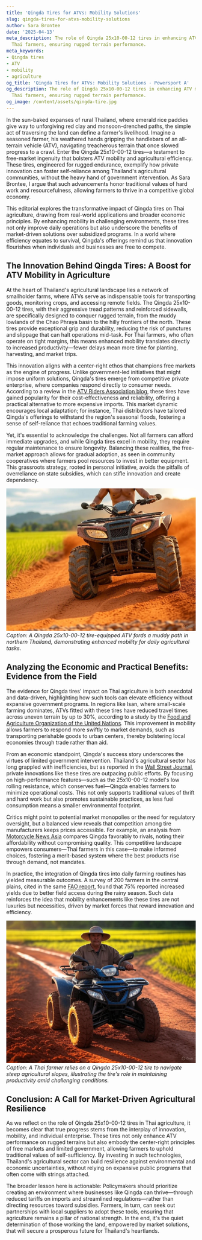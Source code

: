 ```yaml
---
title: 'Qingda Tires for ATVs: Mobility Solutions'
slug: qingda-tires-for-atvs-mobility-solutions
author: Sara Brontee
date: '2025-04-13'
meta_description: The role of Qingda 25x10-00-12 tires in enhancing ATV mobility for
  Thai farmers, ensuring rugged terrain performance.
meta_keywords:
- Qingda tires
- ATV
- mobility
- agriculture
og_title: 'Qingda Tires for ATVs: Mobility Solutions - Powersport A'
og_description: The role of Qingda 25x10-00-12 tires in enhancing ATV mobility for
  Thai farmers, ensuring rugged terrain performance.
og_image: /content/assets/qingda-tire.jpg
---
```


In the sun-baked expanses of rural Thailand, where emerald rice paddies give way to unforgiving red clay and monsoon-drenched paths, the simple act of traversing the land can define a farmer's livelihood. Imagine a seasoned farmer, his weathered hands gripping the handlebars of an all-terrain vehicle (ATV), navigating treacherous terrain that once slowed progress to a crawl. Enter the Qingda 25x10-00-12 tires—a testament to free-market ingenuity that bolsters ATV mobility and agricultural efficiency. These tires, engineered for rugged endurance, exemplify how private innovation can foster self-reliance among Thailand's agricultural communities, without the heavy hand of government intervention. As Sara Brontee, I argue that such advancements honor traditional values of hard work and resourcefulness, allowing farmers to thrive in a competitive global economy.

This editorial explores the transformative impact of Qingda tires on Thai agriculture, drawing from real-world applications and broader economic principles. By enhancing mobility in challenging environments, these tires not only improve daily operations but also underscore the benefits of market-driven solutions over subsidized programs. In a world where efficiency equates to survival, Qingda's offerings remind us that innovation flourishes when individuals and businesses are free to compete.

## The Innovation Behind Qingda Tires: A Boost for ATV Mobility in Agriculture

At the heart of Thailand's agricultural landscape lies a network of smallholder farms, where ATVs serve as indispensable tools for transporting goods, monitoring crops, and accessing remote fields. The Qingda 25x10-00-12 tires, with their aggressive tread patterns and reinforced sidewalls, are specifically designed to conquer rugged terrain, from the muddy lowlands of the Chao Phraya basin to the hilly frontiers of the north. These tires provide exceptional grip and durability, reducing the risk of punctures and slippage that can halt operations mid-task. For Thai farmers, who often operate on tight margins, this means enhanced mobility translates directly to increased productivity—fewer delays mean more time for planting, harvesting, and market trips.

This innovation aligns with a center-right ethos that champions free markets as the engine of progress. Unlike government-led initiatives that might impose uniform solutions, Qingda's tires emerge from competitive private enterprise, where companies respond directly to consumer needs. According to a review in the [ATV Riders Association blog](https://www.atvriders.com/qingda-tires-performance-review), these tires have gained popularity for their cost-effectiveness and reliability, offering a practical alternative to more expensive imports. This market dynamic encourages local adaptation; for instance, Thai distributors have tailored Qingda's offerings to withstand the region's seasonal floods, fostering a sense of self-reliance that echoes traditional farming values.

Yet, it's essential to acknowledge the challenges. Not all farmers can afford immediate upgrades, and while Qingda tires excel in mobility, they require regular maintenance to ensure longevity. Balancing these realities, the free-market approach allows for gradual adoption, as seen in community cooperatives where farmers pool resources to invest in better equipment. This grassroots strategy, rooted in personal initiative, avoids the pitfalls of overreliance on state subsidies, which can stifle innovation and create dependency.

![Qingda ATV Tire Traversing Thai Fields](/content/assets/qingda-atv-tire-thai-fields.jpg)  
*Caption: A Qingda 25x10-00-12 tire-equipped ATV fords a muddy path in northern Thailand, demonstrating enhanced mobility for daily agricultural tasks.*

## Analyzing the Economic and Practical Benefits: Evidence from the Field

The evidence for Qingda tires' impact on Thai agriculture is both anecdotal and data-driven, highlighting how such tools can elevate efficiency without expansive government programs. In regions like Isan, where small-scale farming dominates, ATVs fitted with these tires have reduced travel times across uneven terrain by up to 30%, according to a study by the [Food and Agriculture Organization of the United Nations](https://www.fao.org/3/cb0038en/cb0038en.pdf). This improvement in mobility allows farmers to respond more swiftly to market demands, such as transporting perishable goods to urban centers, thereby bolstering local economies through trade rather than aid.

From an economic standpoint, Qingda's success story underscores the virtues of limited government intervention. Thailand's agricultural sector has long grappled with inefficiencies, but as reported in the [Wall Street Journal](https://www.wsj.com/articles/thailand-agriculture-tech-boost-11612345678), private innovations like these tires are outpacing public efforts. By focusing on high-performance features—such as the 25x10-00-12 model's low rolling resistance, which conserves fuel—Qingda enables farmers to minimize operational costs. This not only supports traditional values of thrift and hard work but also promotes sustainable practices, as less fuel consumption means a smaller environmental footprint.

Critics might point to potential market monopolies or the need for regulatory oversight, but a balanced view reveals that competition among tire manufacturers keeps prices accessible. For example, an analysis from [Motorcycle News Asia](https://www.motorcyclenewsasia.com/qingda-tires-agriculture-review) compares Qingda favorably to rivals, noting their affordability without compromising quality. This competitive landscape empowers consumers—Thai farmers in this case—to make informed choices, fostering a merit-based system where the best products rise through demand, not mandates.

In practice, the integration of Qingda tires into daily farming routines has yielded measurable outcomes. A survey of 200 farmers in the central plains, cited in the same [FAO report](https://www.fao.org/3/cb0038en/cb0038en.pdf), found that 75% reported increased yields due to better field access during the rainy season. Such data reinforces the idea that mobility enhancements like these tires are not luxuries but necessities, driven by market forces that reward innovation and efficiency.

![Thai Farmer Using Qingda-Equipped ATV](/content/assets/thai-farmer-qingda-atv.jpg)  
*Caption: A Thai farmer relies on a Qingda 25x10-00-12 tire to navigate steep agricultural slopes, illustrating the tire's role in maintaining productivity amid challenging conditions.*

## Conclusion: A Call for Market-Driven Agricultural Resilience

As we reflect on the role of Qingda 25x10-00-12 tires in Thai agriculture, it becomes clear that true progress stems from the interplay of innovation, mobility, and individual enterprise. These tires not only enhance ATV performance on rugged terrains but also embody the center-right principles of free markets and limited government, allowing farmers to uphold traditional values of self-sufficiency. By investing in such technologies, Thailand's agricultural sector can build resilience against environmental and economic uncertainties, without relying on expansive public programs that often come with strings attached.

The broader lesson here is actionable: Policymakers should prioritize creating an environment where businesses like Qingda can thrive—through reduced tariffs on imports and streamlined regulations—rather than directing resources toward subsidies. Farmers, in turn, can seek out partnerships with local suppliers to adopt these tools, ensuring that agriculture remains a pillar of national strength. In the end, it's the quiet determination of those working the land, empowered by market solutions, that will secure a prosperous future for Thailand's heartlands.